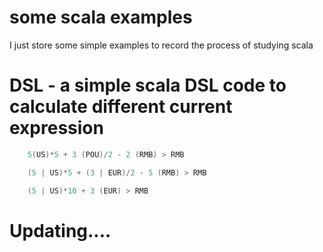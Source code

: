 # some scala examples
I just store some simple examples to record the process of studying scala

# DSL -   a simple scala DSL code to calculate  different current expression
    
 ```scala   
     5(US)*5 + 3 (POU)/2 - 2 (RMB) > RMB

     (5 | US)*5 + (3 | EUR)/2 - 5 (RMB) > RMB

     (5 | US)*10 + 3 (EUR) > RMB 
 ```

# Updating....


